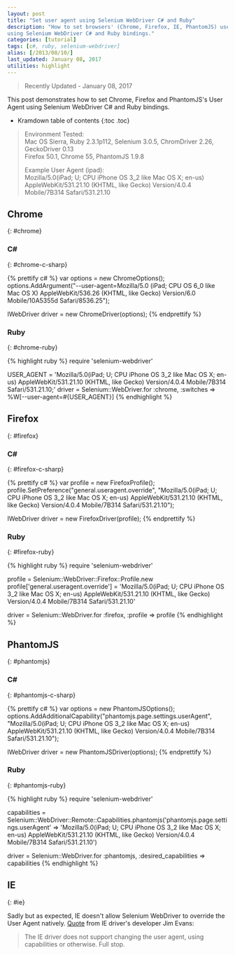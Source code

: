 ```yaml
---
layout: post
title: "Set user agent using Selenium WebDriver C# and Ruby"
description: "How to set browsers' (Chrome, Firefox, IE, PhantomJS) user agent
using Selenium WebDriver C# and Ruby bindings."
categories: [tutorial]
tags: [c#, ruby, selenium-webdriver]
alias: [/2013/08/10/]
last_updated: January 08, 2017
utilities: highlight
---
```

> Recently Updated - January 08, 2017

This post demonstrates how to set Chrome, Firefox and PhantomJS's User Agent
using Selenium WebDriver C# and Ruby bindings.

* Kramdown table of contents
{:toc .toc}

> Environment Tested:<br />
> Mac OS Sierra, Ruby 2.3.1p112, Selenium 3.0.5, ChromDriver 2.26, GeckoDriver 0.13<br/>
> Firefox 50.1, Chrome 55, PhantomJS 1.9.8
>
> Example User Agent (ipad):<br />
> Mozilla/5.0(iPad; U; CPU iPhone OS 3_2 like Mac OS X; en-us) AppleWebKit/531.21.10 (KHTML, like Gecko) Version/4.0.4 Mobile/7B314 Safari/531.21.10

## Chrome
{: #chrome}

### C&#35;
{: #chrome-c-sharp}

{% prettify c# %}
var options = new ChromeOptions();
options.AddArgument("--user-agent=Mozilla/5.0 (iPad; CPU OS 6_0 like Mac OS X) AppleWebKit/536.26 (KHTML, like Gecko) Version/6.0 Mobile/10A5355d Safari/8536.25");

IWebDriver driver = new ChromeDriver(options);
{% endprettify %}

### Ruby
{: #chrome-ruby}

{% highlight ruby %}
require 'selenium-webdriver'

USER_AGENT = 'Mozilla/5.0(iPad; U; CPU iPhone OS 3_2 like Mac OS X; en-us) AppleWebKit/531.21.10 (KHTML, like Gecko) Version/4.0.4 Mobile/7B314 Safari/531.21.10;'
driver = Selenium::WebDriver.for :chrome, :switches => %W[--user-agent=#{USER_AGENT}]
{% endhighlight %}

## Firefox
{: #firefox}

### C&#35;
{: #firefox-c-sharp}

{% prettify c# %}
var profile = new FirefoxProfile();
profile.SetPreference("general.useragent.override", "Mozilla/5.0(iPad; U; CPU iPhone OS 3_2 like Mac OS X; en-us) AppleWebKit/531.21.10 (KHTML, like Gecko) Version/4.0.4 Mobile/7B314 Safari/531.21.10");

IWebDriver driver = new FirefoxDriver(profile);
{% endprettify %}

### Ruby
{: #firefox-ruby}

{% highlight ruby %}
require 'selenium-webdriver'

profile = Selenium::WebDriver::Firefox::Profile.new
profile['general.useragent.override'] = 'Mozilla/5.0(iPad; U; CPU iPhone OS 3_2 like Mac OS X; en-us) AppleWebKit/531.21.10 (KHTML, like Gecko) Version/4.0.4 Mobile/7B314 Safari/531.21.10'

driver = Selenium::WebDriver.for :firefox, :profile => profile
{% endhighlight %}

## PhantomJS
{: #phantomjs}

### C&#35;
{: #phantomjs-c-sharp}

{% prettify c# %}
var options = new PhantomJSOptions();
options.AddAdditionalCapability("phantomjs.page.settings.userAgent", "Mozilla/5.0(iPad; U; CPU iPhone OS 3_2 like Mac OS X; en-us) AppleWebKit/531.21.10 (KHTML, like Gecko) Version/4.0.4 Mobile/7B314 Safari/531.21.10");

IWebDriver driver = new PhantomJSDriver(options);
{% endprettify %}

### Ruby
{: #phantomjs-ruby}

{% highlight ruby %}
require 'selenium-webdriver'

capabilities = Selenium::WebDriver::Remote::Capabilities.phantomjs('phantomjs.page.settings.userAgent' => 'Mozilla/5.0(iPad; U; CPU iPhone OS 3_2 like Mac OS X; en-us) AppleWebKit/531.21.10 (KHTML, like Gecko) Version/4.0.4 Mobile/7B314 Safari/531.21.10')

driver = Selenium::WebDriver.for :phantomjs, :desired_capabilities => capabilities
{% endhighlight %}

## IE
{: #ie}

Sadly but as expected, IE doesn't allow Selenium WebDriver to override the User Agent natively.
[Quote][Set IEDriver UA] from IE driver's developer Jim Evans:

> The IE driver does not support changing the user agent, using capabilities or otherwise. Full stop.

[Set IEDriver UA]: https://groups.google.com/d/msg/selenium-users/q1f-nIn1BJY/pjnmCc3jSz4J
